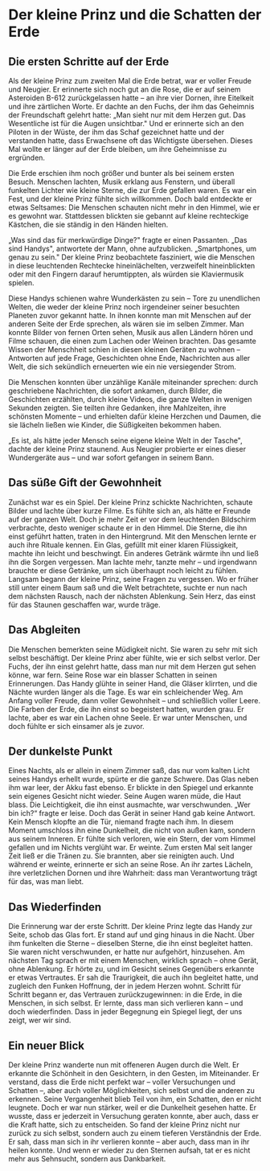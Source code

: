# Der kleine Prinz und die Schatten der Erde

## Die ersten Schritte auf der Erde  
Als der kleine Prinz zum zweiten Mal die Erde betrat, war er voller Freude und Neugier. Er erinnerte sich noch gut an die Rose, die er auf seinem Asteroiden B-612 zurückgelassen hatte – an ihre vier Dornen, ihre Eitelkeit und ihre zärtlichen Worte. Er dachte an den Fuchs, der ihm das Geheimnis der Freundschaft gelehrt hatte: „Man sieht nur mit dem Herzen gut. Das Wesentliche ist für die Augen unsichtbar." Und er erinnerte sich an den Piloten in der Wüste, der ihm das Schaf gezeichnet hatte und der verstanden hatte, dass Erwachsene oft das Wichtigste übersehen. Dieses Mal wollte er länger auf der Erde bleiben, um ihre Geheimnisse zu ergründen.

Die Erde erschien ihm noch größer und bunter als bei seinem ersten Besuch. Menschen lachten, Musik erklang aus Fenstern, und überall funkelten Lichter wie kleine Sterne, die zur Erde gefallen waren. Es war ein Fest, und der kleine Prinz fühlte sich willkommen. Doch bald entdeckte er etwas Seltsames: Die Menschen schauten nicht mehr in den Himmel, wie er es gewohnt war. Stattdessen blickten sie gebannt auf kleine rechteckige Kästchen, die sie ständig in den Händen hielten.

„Was sind das für merkwürdige Dinge?" fragte er einen Passanten. „Das sind Handys", antwortete der Mann, ohne aufzublicken. „Smartphones, um genau zu sein." Der kleine Prinz beobachtete fasziniert, wie die Menschen in diese leuchtenden Rechtecke hineinlächelten, verzweifelt hineinblickten oder mit den Fingern darauf herumtippten, als würden sie Klaviermusik spielen.

Diese Handys schienen wahre Wunderkästen zu sein – Tore zu unendlichen Welten, die weder der kleine Prinz noch irgendeiner seiner besuchten Planeten zuvor gekannt hatte. In ihnen konnte man mit Menschen auf der anderen Seite der Erde sprechen, als wären sie im selben Zimmer. Man konnte Bilder von fernen Orten sehen, Musik aus allen Ländern hören und Filme schauen, die einen zum Lachen oder Weinen brachten. Das gesamte Wissen der Menschheit schien in diesen kleinen Geräten zu wohnen – Antworten auf jede Frage, Geschichten ohne Ende, Nachrichten aus aller Welt, die sich sekündlich erneuerten wie ein nie versiegender Strom.

Die Menschen konnten über unzählige Kanäle miteinander sprechen: durch geschriebene Nachrichten, die sofort ankamen, durch Bilder, die Geschichten erzählten, durch kleine Videos, die ganze Welten in wenigen Sekunden zeigten. Sie teilten ihre Gedanken, ihre Mahlzeiten, ihre schönsten Momente – und erhielten dafür kleine Herzchen und Daumen, die sie lächeln ließen wie Kinder, die Süßigkeiten bekommen haben.

„Es ist, als hätte jeder Mensch seine eigene kleine Welt in der Tasche", dachte der kleine Prinz staunend. Aus Neugier probierte er eines dieser Wundergeräte aus – und war sofort gefangen in seinem Bann.

## Das süße Gift der Gewohnheit
Zunächst war es ein Spiel. Der kleine Prinz schickte Nachrichten, schaute Bilder und lachte über kurze Filme. Es fühlte sich an, als hätte er Freunde auf der ganzen Welt. Doch je mehr Zeit er vor dem leuchtenden Bildschirm verbrachte, desto weniger schaute er in den Himmel. Die Sterne, die ihn einst geführt hatten, traten in den Hintergrund.
Mit den Menschen lernte er auch ihre Rituale kennen. Ein Glas, gefüllt mit einer klaren Flüssigkeit, machte ihn leicht und beschwingt. Ein anderes Getränk wärmte ihn und ließ ihn die Sorgen vergessen. Man lachte mehr, tanzte mehr – und irgendwann brauchte er diese Getränke, um sich überhaupt noch leicht zu fühlen.
Langsam begann der kleine Prinz, seine Fragen zu vergessen. Wo er früher still unter einem Baum saß und die Welt betrachtete, suchte er nun nach dem nächsten Rausch, nach der nächsten Ablenkung. Sein Herz, das einst für das Staunen geschaffen war, wurde träge.

## Das Abgleiten
Die Menschen bemerkten seine Müdigkeit nicht. Sie waren zu sehr mit sich selbst beschäftigt. Der kleine Prinz aber fühlte, wie er sich selbst verlor. Der Fuchs, der ihn einst gelehrt hatte, dass man nur mit dem Herzen gut sehen könne, war fern. Seine Rose war ein blasser Schatten in seinen Erinnerungen. Das Handy glühte in seiner Hand, die Gläser klirrten, und die Nächte wurden länger als die Tage.
Es war ein schleichender Weg. Am Anfang voller Freude, dann voller Gewohnheit – und schließlich voller Leere. Die Farben der Erde, die ihn einst so begeistert hatten, wurden grau. Er lachte, aber es war ein Lachen ohne Seele. Er war unter Menschen, und doch fühlte er sich einsamer als je zuvor.

## Der dunkelste Punkt
Eines Nachts, als er allein in einem Zimmer saß, das nur vom kalten Licht seines Handys erhellt wurde, spürte er die ganze Schwere. Das Glas neben ihm war leer, der Akku fast ebenso. Er blickte in den Spiegel und erkannte sein eigenes Gesicht nicht wieder. Seine Augen waren müde, die Haut blass. Die Leichtigkeit, die ihn einst ausmachte, war verschwunden.
„Wer bin ich?“ fragte er leise. Doch das Gerät in seiner Hand gab keine Antwort. Kein Mensch klopfte an die Tür, niemand fragte nach ihm. In diesem Moment umschloss ihn eine Dunkelheit, die nicht von außen kam, sondern aus seinem Inneren. Er fühlte sich verloren, wie ein Stern, der vom Himmel gefallen und im Nichts verglüht war.
Er weinte. Zum ersten Mal seit langer Zeit ließ er die Tränen zu. Sie brannten, aber sie reinigten auch. Und während er weinte, erinnerte er sich an seine Rose. An ihr zartes Lächeln, ihre verletzlichen Dornen und ihre Wahrheit: dass man Verantwortung trägt für das, was man liebt.

## Das Wiederfinden
Die Erinnerung war der erste Schritt. Der kleine Prinz legte das Handy zur Seite, schob das Glas fort. Er stand auf und ging hinaus in die Nacht. Über ihm funkelten die Sterne – dieselben Sterne, die ihn einst begleitet hatten. Sie waren nicht verschwunden, er hatte nur aufgehört, hinzusehen.
Am nächsten Tag sprach er mit einem Menschen, wirklich sprach – ohne Gerät, ohne Ablenkung. Er hörte zu, und im Gesicht seines Gegenübers erkannte er etwas Vertrautes. Er sah die Traurigkeit, die auch ihn begleitet hatte, und zugleich den Funken Hoffnung, der in jedem Herzen wohnt.
Schritt für Schritt begann er, das Vertrauen zurückzugewinnen: in die Erde, in die Menschen, in sich selbst. Er lernte, dass man sich verlieren kann – und doch wiederfinden. Dass in jeder Begegnung ein Spiegel liegt, der uns zeigt, wer wir sind.

## Ein neuer Blick
Der kleine Prinz wanderte nun mit offeneren Augen durch die Welt. Er erkannte die Schönheit in den Gesichtern, in den Gesten, im Miteinander. Er verstand, dass die Erde nicht perfekt war – voller Versuchungen und Schatten –, aber auch voller Möglichkeiten, sich selbst und die anderen zu erkennen.
Seine Vergangenheit blieb Teil von ihm, ein Schatten, den er nicht leugnete. Doch er war nun stärker, weil er die Dunkelheit gesehen hatte. Er wusste, dass er jederzeit in Versuchung geraten konnte, aber auch, dass er die Kraft hatte, sich zu entscheiden.
So fand der kleine Prinz nicht nur zurück zu sich selbst, sondern auch zu einem tieferen Verständnis der Erde. Er sah, dass man sich in ihr verlieren konnte – aber auch, dass man in ihr heilen konnte.
Und wenn er wieder zu den Sternen aufsah, tat er es nicht mehr aus Sehnsucht, sondern aus Dankbarkeit.